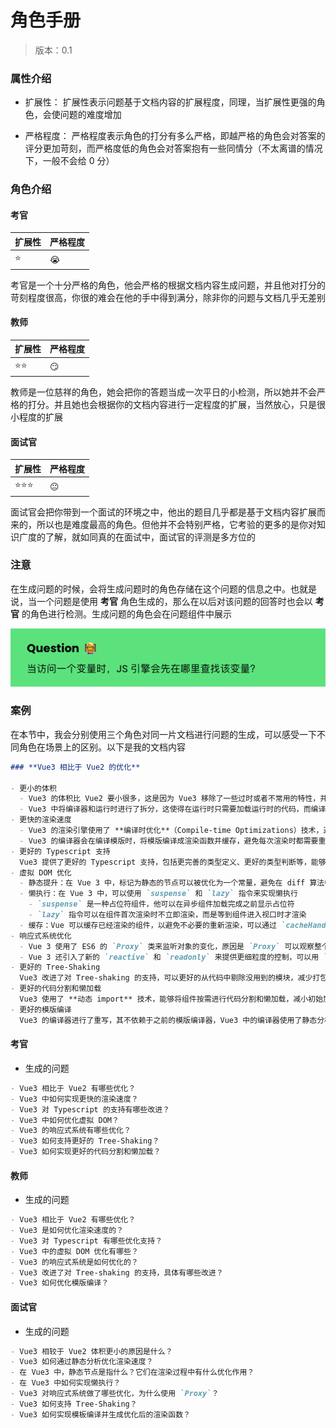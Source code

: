 # 角色手册

> 版本：0.1

### 属性介绍

- 扩展性：
  扩展性表示问题基于文档内容的扩展程度，同理，当扩展性更强的角色，会使问题的难度增加

- 严格程度：
  严格程度表示角色的打分有多么严格，即越严格的角色会对答案的评分更加苛刻，而严格度低的角色会对答案抱有一些同情分（不太离谱的情况下，一般不会给 0 分）

### 角色介绍

#### 考官

| 扩展性 | 严格程度 |
| ------ | -------- |
| ⭐️    | 😭       |

考官是一个十分严格的角色，他会严格的根据文档内容生成问题，并且他对打分的苛刻程度很高，你很的难会在他的手中得到满分，除非你的问题与文档几乎无差别

#### 教师

| 扩展性 | 严格程度 |
| ------ | -------- |
| ⭐️⭐️ | 😏       |

教师是一位慈祥的角色，她会把你的答题当成一次平日的小检测，所以她并不会严格的打分。并且她也会根据你的文档内容进行一定程度的扩展，当然放心，只是很小程度的扩展

#### 面试官

| 扩展性    | 严格程度 |
| --------- | -------- |
| ⭐️⭐️⭐️ | 😐       |

面试官会把你带到一个面试的环境之中，他出的题目几乎都是基于文档内容扩展而来的，所以也是难度最高的角色。但他并不会特别严格，它考验的更多的是你对知识广度的了解，就如同真的在面试中，面试官的评测是多方位的

### 注意

在生成问题的时候，会将生成问题时的角色存储在这个问题的信息之中。也就是说，当一个问题是使用 **考官** 角色生成的，那么在以后对该问题的回答时也会以 **考官** 的角色进行检测。生成问题的角色会在问题组件中展示

<img src="./screen-shot/role-emoji-zh.png">

### 案例

在本节中，我会分别使用三个角色对同一片文档进行问题的生成，可以感受一下不同角色在场景上的区别。以下是我的文档内容

```markdown
### **Vue3 相比于 Vue2 的优化**

- 更小的体积
  - Vue3 的体积比 Vue2 要小很多，这是因为 Vue3 移除了一些过时或者不常用的特性，并对代码进行了优化。
  - Vue3 中将编译器和运行时进行了拆分，这使得在运行时只需要加载运行时的代码，而编译器的代码只在开发阶段使用
- 更快的渲染速度
  - Vue3 的渲染引擎使用了 **编译时优化**（Compile-time Optimizations）技术，通过静态分析模版代码，生成优化后的渲染函数，提升了渲染速度
  - Vue3 的编译器会在编译模版时，将模版编译成渲染函数并缓存，避免每次渲染时都需要重新编译模版的开销
- 更好的 Typescript 支持
  Vue3 提供了更好的 Typescript 支持，包括更完善的类型定义、更好的类型判断等，能够更好的组织代码，提供可读性和可维护性
- 虚拟 DOM 优化
  - 静态提升：在 Vue 3 中，标记为静态的节点可以被优化为一个常量，避免在 diff 算法中对其进行不必要的比较。静态节点是指在渲染过程中不会变化的节点，可以通过 `hoistStatic` 编译选项开启静态提升
  - 懒执行：在 Vue 3 中，可以使用 `suspense` 和 `lazy` 指令来实现懒执行
    - `suspense` 是一种占位符组件，他可以在异步组件加载完成之前显示占位符
    - `lazy` 指令可以在组件首次渲染时不立即渲染，而是等到组件进入视口时才渲染
  - 缓存：Vue 可以缓存已经渲染的组件，以避免不必要的重新渲染，可以通过 `cacheHandlers` 编译选项来开启缓存
- 响应式系统优化
  - Vue 3 使用了 ES6 的 `Proxy` 类来监听对象的变化，原因是 `Proxy` 可以观察整个对象，而 `Object.definProperty` 只能监听对象中的某个属性，如果要监听整个对象需要递归遍历，另外 `Map` / `Set` 类型的属性也可以进行监听
  - Vue 3 还引入了新的 `reactive` 和 `readonly` 来提供更细粒度的控制，可以用 `reactive` 创建可响应的对象，使用 `readonly` 来创建只读对象
- 更好的 Tree-Shaking
  Vue3 改进了对 Tree-shaking 的支持，可以更好的从代码中剔除没用到的模块，减少打包后的文件大小
- 更好的代码分割和懒加载
  Vue3 使用了 **动态 import** 技术，能够将组件按需进行代码分割和懒加载，减小初始加载文件的大小
- 更好的模版编译
  Vue3 的编译器进行了重写，其不依赖于之前的模版编译器，Vue3 中的编译器使用了静态分析的技术，他可以在编译时分析模版发现静态节点，进行 ”静态提升“ 生成优化后的渲染函数，可以更精准的分析模版依赖关系，减少不必要的模版编译和运行时代码生成
```

#### 考官

- 生成的问题

```markdown
- Vue3 相比于 Vue2 有哪些优化？
- Vue3 中如何实现更快的渲染速度？
- Vue3 对 Typescript 的支持有哪些改进？
- Vue3 中如何优化虚拟 DOM？
- Vue3 的响应式系统有哪些优化？
- Vue3 如何支持更好的 Tree-Shaking？
- Vue3 如何实现更好的代码分割和懒加载？
```

#### 教师

- 生成的问题

```markdown
- Vue3 相比于 Vue2 有哪些优化？
- Vue3 是如何优化渲染速度的？
- Vue3 对 Typescript 有哪些优化支持？
- Vue3 中的虚拟 DOM 优化有哪些？
- Vue3 的响应式系统是如何优化的？
- Vue3 改进了对 Tree-shaking 的支持，具体有哪些改进？
- Vue3 如何优化模版编译？
```

#### 面试官

- 生成的问题

```markdown
- Vue3 相较于 Vue2 体积更小的原因是什么？
- Vue3 如何通过静态分析优化渲染速度？
- 在 Vue3 中，静态节点是指什么？它们在渲染过程中有什么优化作用？
- 在 Vue3 中如何实现懒执行？
- Vue3 对响应式系统做了哪些优化，为什么使用 `Proxy`？
- Vue3 如何支持 Tree-Shaking？
- Vue3 如何实现模板编译并生成优化后的渲染函数？
```
